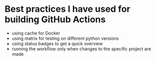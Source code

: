 # Best practices I have used for building GitHub Actions

* using cache for Docker 
* using matrix for testing on different python versions
* using status badges to get a quick overview
* running the workflow only when changes to the specific project are made
